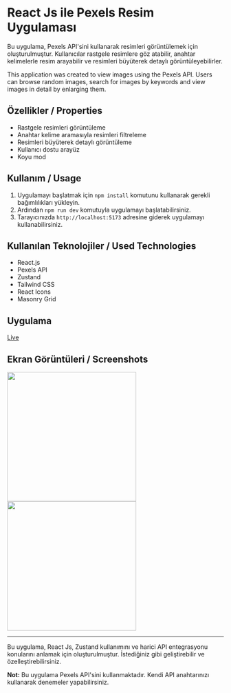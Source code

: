 # React Js ile Pexels Resim Uygulaması

Bu uygulama, Pexels API'sini kullanarak resimleri görüntülemek için oluşturulmuştur. Kullanıcılar rastgele resimlere göz atabilir, anahtar kelimelerle resim arayabilir ve resimleri büyüterek detaylı görüntüleyebilirler.

This application was created to view images using the Pexels API. Users can browse random images, search for images by keywords and view images in detail by enlarging them.

## Özellikler / Properties

- Rastgele resimleri görüntüleme
- Anahtar kelime aramasıyla resimleri filtreleme
- Resimleri büyüterek detaylı görüntüleme
- Kullanıcı dostu arayüz
- Koyu mod

## Kullanım / Usage

1. Uygulamayı başlatmak için `npm install` komutunu kullanarak gerekli bağımlılıkları yükleyin.
2. Ardından `npm run dev` komutuyla uygulamayı başlatabilirsiniz.
3. Tarayıcınızda `http://localhost:5173` adresine giderek uygulamayı kullanabilirsiniz.

## Kullanılan Teknolojiler / Used Technologies

- React.js
- Pexels API
- Zustand
- Tailwind CSS
- React Icons
- Masonry Grid

## Uygulama

[Live](https://react-pexels-app.vercel.app/)

## Ekran Görüntüleri / Screenshots

  <div>
  <img width="300" src="./src/assets/light.png" />
  <img width="300" src="./src/assets/dark.png" />
  </div>

---

Bu uygulama, React Js, Zustand kullanımını ve harici API entegrasyonu konularını anlamak için oluşturulmuştur. İstediğiniz gibi geliştirebilir ve özelleştirebilirsiniz.

**Not:** Bu uygulama Pexels API'sini kullanmaktadır. Kendi API anahtarınızı kullanarak denemeler yapabilirsiniz.
